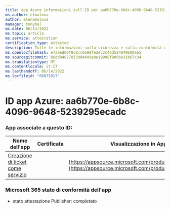 ```yaml
---
title: app Azure informazioni sull'ID per aa6b770e-6b8c-4096-9648-5239295ecadc
ms.author: elmalova
author: elenamalova
manager: tonybal
ms.date: 06/14/2022
ms.topic: article
ms.service: attestation
certification_type: attested
description: Tutte le informazioni sulla sicurezza e sulla conformità disponibili per aa6b770e-6b8c-4096-9648-5239295ecadc.
ms.openlocfilehash: e7aaed06f8c8cc0a98fe2ec2c4ad524049600ab5
ms.sourcegitcommit: b6dd040770330d4499a0e19998f909be31b67c34
ms.translationtype: MT
ms.contentlocale: it-IT
ms.lasthandoff: 06/14/2022
ms.locfileid: "66075917"
---
```

# <a name="azure-app-id-aa6b770e-6b8c-4096-9648-5239295ecadc"></a>ID app Azure: aa6b770e-6b8c-4096-9648-5239295ecadc


### <a name="apps-associated-with-this-id"></a>App associate a questo ID:
| **Nome dell'app** | **Certificata** | **Visualizzazione in AppSource** |
|--------------|---------------|-----------------------|
| [Creazione di ticket come servizio](../forward/WA200003945.md) |  | [https://appsource.microsoft.com/product/office/WA200003945](https://appsource.microsoft.com/product/office/WA200003945) |

### <a name="microsoft-365-app-compliance-status"></a>Microsoft 365 stato di conformità dell'app
- stato attestazione Publisher: completato

